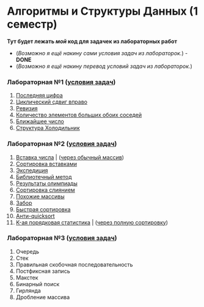 Алгоритмы и Структуры Данных (1 семестр)
=====
**Тут будет лежать *мой* код для задачек из лабораторных работ**

* (*Возможно я ещё накину сами условия задач из лабораторок.*) - **DONE**
* (*Возможно я ещё накину перевод условий задач из лабораторок.*)

### Лабораторная №1 ([условия задач](https://github.com/Egichiv/Algorithms-and-DS-1-Sem/blob/main/Lab.%20%231%20-%202022/Lab.%20%231%20tasks.md))
1. [Последняя цифра](https://github.com/Egichiv/Algorithms-and-DS-1-Sem/blob/main/Lab.%20%231%20-%202022/task-A.cpp)
2. [Циклический сдвиг вправо](https://github.com/Egichiv/Algorithms-and-DS-1-Sem/blob/main/Lab.%20%231%20-%202022/task-B.cpp)
3. [Ревизия](https://github.com/Egichiv/Algorithms-and-DS-1-Sem/blob/main/Lab.%20%231%20-%202022/task-C.cpp)
4. [Количество элементов больших обоих соседей](https://github.com/Egichiv/Algorithms-and-DS-1-Sem/blob/main/Lab.%20%231%20-%202022/task-D.cpp)
5. [Ближайшее число](https://github.com/Egichiv/Algorithms-and-DS-1-Sem/blob/main/Lab.%20%231%20-%202022/task-E.cpp)
6. [Структура Холодильник](https://github.com/Egichiv/Algorithms-and-DS-1-Sem/blob/main/Lab.%20%231%20-%202022/task-F.cpp)

### Лабораторная №2 ([условия задач](https://github.com/Egichiv/Algorithms-and-DS-1-Sem/blob/main/Lab.%20%232%20-%202022/Lab.%20%232%20tasks.md))
1. [Вставка числа](https://github.com/Egichiv/Algorithms-and-DS-1-Sem/blob/main/Lab.%20%232%20-%202022/task-A.cpp)  |  ([через обычный массив](https://github.com/Egichiv/Algorithms-and-DS-1-Sem/blob/main/Lab.%20%232%20-%202022/task-A-ver.0.cpp))
2. [Сортировка вставками](https://github.com/Egichiv/Algorithms-and-DS-1-Sem/blob/main/Lab.%20%232%20-%202022/task-B.cpp)
3. [Экспедиция](https://github.com/Egichiv/Algorithms-and-DS-1-Sem/blob/main/Lab.%20%232%20-%202022/task-C.cpp)
4. [Библиотечный метод](https://github.com/Egichiv/Algorithms-and-DS-1-Sem/blob/main/Lab.%20%232%20-%202022/task-D.cpp)
5. [Результаты олимпиады](https://github.com/Egichiv/Algorithms-and-DS-1-Sem/blob/main/Lab.%20%232%20-%202022/task-E.cpp)
6. [Сортировка слиянием](https://github.com/Egichiv/Algorithms-and-DS-1-Sem/blob/main/Lab.%20%232%20-%202022/task-F.cpp)
7. [Похожие массивы](https://github.com/Egichiv/Algorithms-and-DS-1-Sem/blob/main/Lab.%20%232%20-%202022/task-G.cpp)
8. [Забор](https://github.com/Egichiv/Algorithms-and-DS-1-Sem/blob/main/Lab.%20%232%20-%202022/task-H.cpp)
9. [Быстрая сортировка](https://github.com/Egichiv/Algorithms-and-DS-1-Sem/blob/main/Lab.%20%232%20-%202022/task-I.cpp)
10. [Анти-quicksort](https://github.com/Egichiv/Algorithms-and-DS-1-Sem/blob/main/Lab.%20%232%20-%202022/task-J.cpp)
11. [K-ая порядковая статистика](https://github.com/Egichiv/Algorithms-and-DS-1-Sem/blob/main/Lab.%20%232%20-%202022/task-K.cpp)  |  ([через полную сортировку](https://github.com/Egichiv/Algorithms-and-DS-1-Sem/blob/main/Lab.%20%232%20-%202022/task-K-ver.0.cpp))

### Лабораторная №3 ([условия задач](https://github.com/Egichiv/Algorithms-and-DS-1-Sem/blob/main/Lab.%20%233%20-%202022/Lab.%20%233%20tasks.md))
1. Очередь
2. Стек
3. Правильная скобочная последовательность
4. Постфиксная запись
5. Макстек
6. Бинарный поиск
7. Гирлянда
8. Дробление массива
